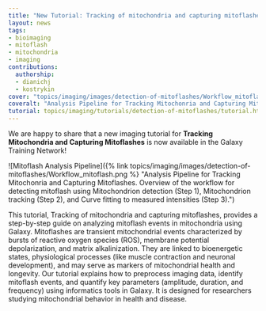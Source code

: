 ```yaml
---
title: "New Tutorial: Tracking of mitochondria and capturing mitoflashes"
layout: news
tags:
- bioimaging
- mitoflash
- mitochondria
- imaging
contributions:
  authorship:
  - dianichj
  - kostrykin
cover: "topics/imaging/images/detection-of-mitoflashes/Workflow_mitoflash.png"
coveralt: "Analysis Pipeline for Tracking Mitochonria and Capturing Mitoflashes."
tutorial: topics/imaging/tutorials/detection-of-mitoflashes/tutorial.html
---
```


We are happy to share that a new imaging tutorial for **Tracking Mitochondria and Capturing Mitoflashes** is now available in the Galaxy Training Network!

![Mitoflash Analysis Pipeline]({% link topics/imaging/images/detection-of-mitoflashes/Workflow_mitoflash.png %} "Analysis Pipeline for Tracking Mitochonria and Capturing Mitoflashes. Overview of the workflow for detecting mitoflash using Mitochondrion detection (Step 1), Mitochondrion tracking (Step 2), and Curve fitting to measured intensities (Step 3).")

This tutorial, Tracking of mitochondria and capturing mitoflashes, provides a step-by-step guide on analyzing mitoflash events in mitochondria using Galaxy. Mitoflashes are transient mitochondrial events characterized by bursts of reactive oxygen species (ROS), membrane potential depolarization, and matrix alkalinization. They are linked to bioenergetic states, physiological processes (like muscle contraction and neuronal development), and may serve as markers of mitochondrial health and longevity. Our tutorial explains how to preprocess imaging data, identify mitoflash events, and quantify key parameters (amplitude, duration, and frequency) using informatics tools in Galaxy. It is designed for researchers studying mitochondrial behavior in health and disease.
